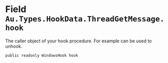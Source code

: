 # Field `Au.Types.HookData.ThreadGetMessage.hook`

The caller object of your hook procedure. For example can be used to unhook.

```
public readonly WindowsHook hook
```